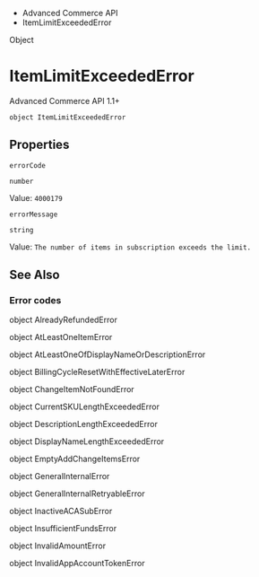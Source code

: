 

- Advanced Commerce API
-  ItemLimitExceededError 

Object

# ItemLimitExceededError

Advanced Commerce API 1.1+

``` source
object ItemLimitExceededError
```

## Properties

`errorCode`

`number`

Value: `4000179`

`errorMessage`

`string`

Value: `The number of items in subscription exceeds the limit.`

## See Also

### Error codes

object AlreadyRefundedError

object AtLeastOneItemError

object AtLeastOneOfDisplayNameOrDescriptionError

object BillingCycleResetWithEffectiveLaterError

object ChangeItemNotFoundError

object CurrentSKULengthExceededError

object DescriptionLengthExceededError

object DisplayNameLengthExceededError

object EmptyAddChangeItemsError

object GeneralInternalError

object GeneralInternalRetryableError

object InactiveACASubError

object InsufficientFundsError

object InvalidAmountError

object InvalidAppAccountTokenError

